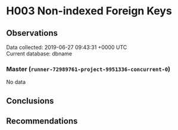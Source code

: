 # H003 Non-indexed Foreign Keys #

## Observations ##
Data collected: 2019-06-27 09:43:31 +0000 UTC  
Current database: dbname  

### Master (`runner-72989761-project-9951336-concurrent-0`) ###


No data


## Conclusions ##


## Recommendations ##

